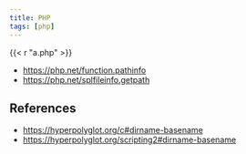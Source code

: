 ```yaml
---
title: PHP
tags: [php]
---
```


{{< r "a.php" >}}

- <https://php.net/function.pathinfo>
- <https://php.net/splfileinfo.getpath>

## References

- <https://hyperpolyglot.org/c#dirname-basename>
- <https://hyperpolyglot.org/scripting2#dirname-basename>
